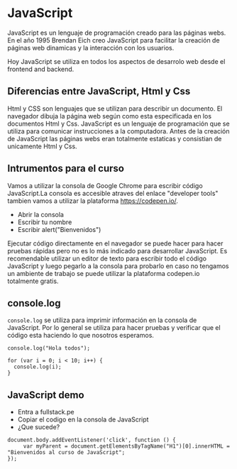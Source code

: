 # JavaScript

JavaScript es un lenguaje de programación creado para las páginas webs. En el año 1995 Brendan Eich creo JavaScript para facilitar la creación de páginas web dinamicas y la interacción con los usuarios. 

Hoy JavaScript se utiliza en todos los aspectos de desarrolo web desde el frontend and backend.

## Diferencias entre JavaScript, Html y Css

Html y CSS son lenguajes que se utilizan para describir un documento. El navegador dibuja la página web según como esta especificada en los documentos Html y Css. JavaScript es un lenguaje de programación que se utiliza para comunicar instrucciones a la computadora. Antes de la creación de JavaScript las páginas webs eran totalmente estaticas y consistian de unicamente Html y Css.

## Intrumentos para el curso

Vamos a utilizar la consola de Google Chrome para escribir código JavaScript.La consola es accesible atraves del enlace "developer tools" tambien vamos a utilizar la plataforma https://codepen.io/.

- Abrir la consola 
- Escribir tu nombre
- Escribir alert("Bienvenidos")

Ejecutar código directamente en el navegador se puede hacer para hacer pruebas rápidas pero no es lo más indicado para desarrollar JavaScript. Es recomendable utilizar un editor de texto para escribir todo el código JavaScript y luego pegarlo a la consola para probarlo en caso no tengamos un ambiente de trabajo se puede utilizar la plataforma codepen.io totalmente gratis.

## console.log

`console.log` se utiliza para imprimir información en la consola de JavaScript. Por lo general se utiliza para hacer pruebas y verificar que el código esta haciendo lo que nosotros esperamos.

```
console.log("Hola todos");
```

```
for (var i = 0; i < 10; i++) {
  console.log(i);
}
```

## JavaScript demo

- Entra a fullstack.pe
- Copiar el codigo en la consola de JavaScript
- ¿Que sucede?

```
document.body.addEventListener('click', function () {
     var myParent = document.getElementsByTagName("H1")[0].innerHTML = "Bienvenidos al curso de JavaScript"; 
});
```
